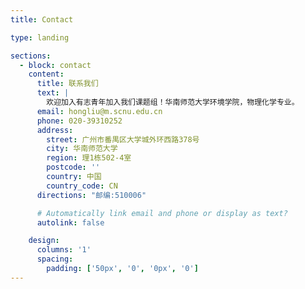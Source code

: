 ```yaml
---
title: Contact

type: landing

sections:
  - block: contact
    content:
      title: 联系我们
      text: |
        欢迎加入有志青年加入我们课题组！华南师范大学环境学院，物理化学专业。
      email: hongliu@m.scnu.edu.cn
      phone: 020-39310252
      address:
        street: 广州市番禺区大学城外环西路378号
        city: 华南师范大学
        region: 理1栋502-4室
        postcode: ''
        country: 中国
        country_code: CN
      directions: "邮编:510006"

      # Automatically link email and phone or display as text?
      autolink: false

    design:
      columns: '1'
      spacing:
        padding: ['50px', '0', '0px', '0']
---
```


